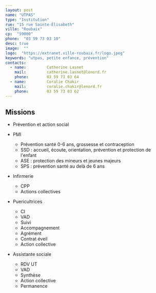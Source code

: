 ```yaml
---
layout: post
name: "UTPAS"
type: "Institution"
rue: "15 rue Sainte-Élisabeth"
ville: "Roubaix"
cp:  "59000"
phone:  "03 59 73 03 10"
desc: true
image:  ""
logo:  "https://extranet.ville-roubaix.fr/logo.jpeg"
keywords: "utpas, petite enfance, prévention"
contacts:
  - name:         Catherine Lasnet
    mail:         catherine.lasnet@lenord.fr
    phone:        03 59 73 03 64
  - name:         Coralie Chakir
    mail:         coralie.chakir@lenord.fr
    phone:        03 59 73 03 62
---
```


## Missions
* Prévention et action social
* PMI
  - Prévention santé 0-6 ans, grossesse et contraception
  - SSD : accueil, écoute, orientation, prévention et protection de l'enfant
  - ASE : protection des mineurs et jeunes majeurs
  - SPS : prévention santé au delà de 6 ans
* Infirmerie
  - CPP
  - Actions collectives
* Puericultrices
  - CI
  - VAD
  - Suivi
  - Accompagnement
  - Agrément
  - Contrat éveil
  - Action collective

* Assistante sociale
  - RDV UT
  - VAD
  - Synthèse
  - Action collective
  - Permanence
